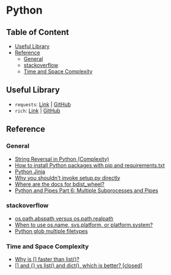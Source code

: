 # Python

## Table of Content

* [Useful Library](#useful-library)
* [Reference](#reference)
    * [General](#general)
    * [stackoverflow](#stackoverflow)
    * [Time and Space Complexity](#time-and-space-complexity)

## Useful Library

* `requests`: [Link](https://requests.readthedocs.io/en/latest/) | [GitHub](https://github.com/psf/requests)
* `rich`: [Link](https://rich.readthedocs.io/en/latest/) | [GitHub](https://github.com/Textualize/rich)

## Reference

### General

* [String Reversal in Python (Complexity)](https://codereview.stackexchange.com/questions/215179/string-reversal-in-python)
* [How to install Python packages with pip and requirements.txt](https://note.nkmk.me/en/python-pip-install-requirements/)
* [Python Jinja](https://zetcode.com/python/jinja/)
* [Why you shouldn't invoke setup.py directly](https://blog.ganssle.io/articles/2021/10/setup-py-deprecated.html)
* [Where are the docs for bdist_wheel?](https://discuss.python.org/t/where-are-the-docs-for-bdist-wheel/12937)
* [Python and Pipes Part 6: Multiple Subprocesses and Pipes](https://lyceum-allotments.github.io/2017/03/python-and-pipes-part-6-multiple-subprocesses-and-pipes/)

### stackoverflow

* [os.path.abspath versus os.path.realpath](https://stackoverflow.com/a/40311142/16912844)
* [When to use os.name, sys.platform, or platform.system?](https://stackoverflow.com/questions/4553129/when-to-use-os-name-sys-platform-or-platform-system)
* [Python glob multiple filetypes](https://stackoverflow.com/a/36166943/16912844)

### Time and Space Complexity

* [Why is [] faster than list()?](https://stackoverflow.com/questions/30216000/why-is-faster-than-list)
* [[] and {} vs list() and dict(), which is better? [closed]](https://stackoverflow.com/questions/5790860/and-vs-list-and-dict-which-is-better)
